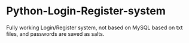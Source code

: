 # Python-Login-Register-system
Fully working Login/Register system, not based on MySQL based on txt files, and passwords are saved as salts.
